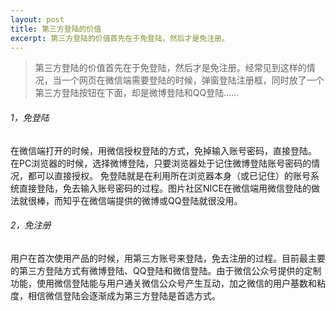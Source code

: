 ```yaml
---
layout: post
title: 第三方登陆的价值
excerpt: 第三方登陆的价值首先在于免登陆，然后才是免注册。
---
```


> 第三方登陆的价值首先在于免登陆，然后才是免注册。经常见到这样的情况，当一个网页在微信端需要登陆的时候，弹窗登陆注册框，同时放了一个第三方登陆按钮在下面，却是微博登陆和QQ登陆……

###### 1，免登陆
在微信端打开的时候，用微信授权登陆的方式，免掉输入账号密码，直接登陆。
在PC浏览器的时候，选择微博登陆，只要浏览器处于记住微博登陆账号密码的情况，都可以直接授权。
免登陆就是在利用所在浏览器本身（或已记住）的账号系统直接登陆，免去输入账号密码的过程。图片社区NICE在微信端用微信登陆的做法就很棒，而知乎在微信端提供的微博或QQ登陆就很没用。

###### 2，免注册
用户在首次使用产品的时候，用第三方账号来登陆，免去注册的过程。目前最主要的第三方登陆方式有微博登陆、QQ登陆和微信登陆。由于微信公众号提供的定制功能，使用微信登陆能与用户通关微信公众号产生互动，加之微信的用户基数和粘度，相信微信登陆会逐渐成为第三方登陆是首选方式。